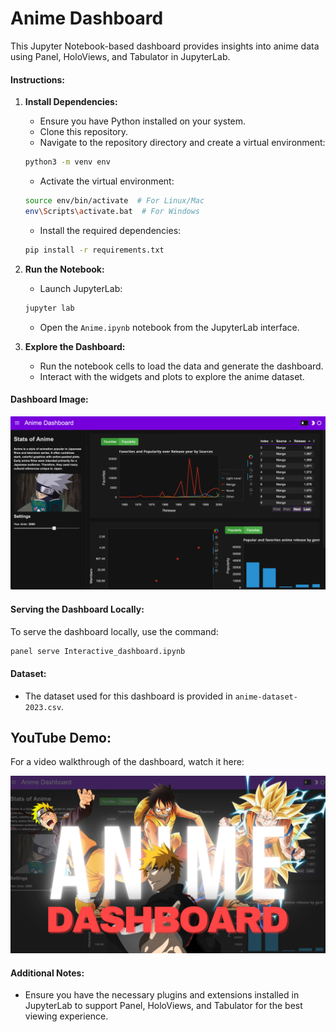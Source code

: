# Anime Dashboard

This Jupyter Notebook-based dashboard provides insights into anime data using Panel, HoloViews, and Tabulator in JupyterLab.

#### Instructions:

1. **Install Dependencies:**
    - Ensure you have Python installed on your system.
    - Clone this repository.
    - Navigate to the repository directory and create a virtual environment:

    ```bash
    python3 -m venv env
    ```

    - Activate the virtual environment:

    ```bash
    source env/bin/activate  # For Linux/Mac
    env\Scripts\activate.bat  # For Windows
    ```

    - Install the required dependencies:

    ```bash
    pip install -r requirements.txt
    ```

2. **Run the Notebook:**
    - Launch JupyterLab:

    ```bash
    jupyter lab
    ```

    - Open the `Anime.ipynb` notebook from the JupyterLab interface.

3. **Explore the Dashboard:**
    - Run the notebook cells to load the data and generate the dashboard.
    - Interact with the widgets and plots to explore the anime dataset.

#### Dashboard Image:

![Anime Dashboard](Dashboard.png)

#### Serving the Dashboard Locally:

To serve the dashboard locally, use the command:

```bash
panel serve Interactive_dashboard.ipynb
```

#### Dataset:

- The dataset used for this dashboard is provided in `anime-dataset-2023.csv`.

## YouTube Demo:

For a video walkthrough of the dashboard, watch it here:

[![Anime Dashboard YouTube Demo](THUMBNAIL.png)](https://youtu.be/-T31Thgfz-k?si=cUWNCUy3EIDFjv0k)


#### Additional Notes:

- Ensure you have the necessary plugins and extensions installed in JupyterLab to support Panel, HoloViews, and Tabulator for the best viewing experience.
